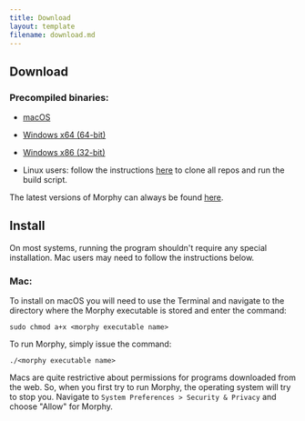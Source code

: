 ```yaml
---
title: Download
layout: template
filename: download.md
---
```


## Download

### Precompiled binaries:

* [macOS](https://github.com/mbrazeau/morphy.archive/releases/download/0.2-beta/morphy_nui_v02b-macOS)

* [Windows x64 (64-bit)](https://github.com/mbrazeau/morphy.archive/releases/download/0.2-beta/morphy_nui_v02b-win64.exe)

* [Windows x86 (32-bit)](https://github.com/mbrazeau/morphy.archive/releases/download/0.2-beta/morphy_nui_v02b-win32.exe)

* Linux users: follow the instructions [here](https://github.com/mbrazeau/morphy.archive) to clone all repos and run the build script.

The latest versions of Morphy can always be found [here](https://github.com/mbrazeau/morphy.archive/releases).

## Install

On most systems, running the program shouldn't require any special installation. Mac users may need to follow the instructions below.

### Mac:
To install on macOS you will need to use the Terminal and navigate to the directory where the Morphy executable is stored and enter the command:

	sudo chmod a+x <morphy executable name>
	
To run Morphy, simply issue the command:

	./<morphy executable name>
	
Macs are quite restrictive about permissions for programs downloaded from the web. So, when you first try to run Morphy, the  operating system will try to stop you. Navigate to `System Preferences > Security & Privacy` and choose "Allow" for Morphy.
